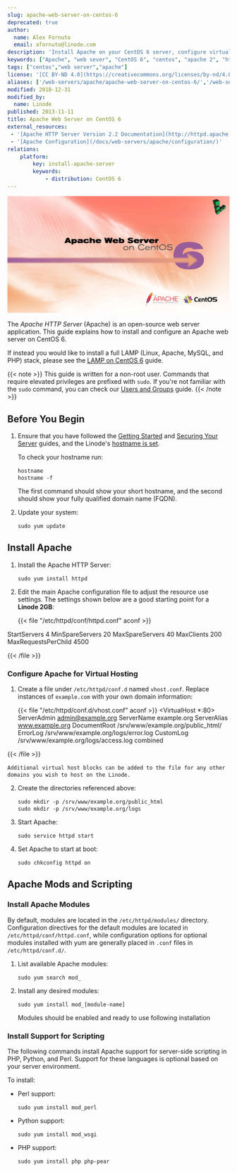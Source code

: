 ```yaml
---
slug: apache-web-server-on-centos-6
deprecated: true
author:
  name: Alex Fornuto
  email: afornuto@linode.com
description: 'Install Apache on your CentOS 6 server, configure virtual hosting, and set up mod and scripting support.'
keywords: ["Apache", "web sever", "CentOS 6", "centos", "apache 2", "httpd"]
tags: ["centos","web server","apache"]
license: '[CC BY-ND 4.0](https://creativecommons.org/licenses/by-nd/4.0)'
aliases: ['/web-servers/apache/apache-web-server-on-centos-6/','/web-servers/apache/installation/centos-6/','/websites/apache/apache-2-web-server-on-centos-6/']
modified: 2018-12-31
modified_by:
  name: Linode
published: 2013-11-11
title: Apache Web Server on CentOS 6
external_resources:
 - '[Apache HTTP Server Version 2.2 Documentation](http://httpd.apache.org/docs/2.2/)'
 - '[Apache Configuration](/docs/web-servers/apache/configuration/)'
relations:
    platform:
        key: install-apache-server
        keywords:
            - distribution: CentOS 6
---
```


![Apache Web Server on CentOS 6](Apache_Web_Server_smg.jpg)

The *Apache HTTP Server* (Apache) is an open-source web server application. This guide explains how to install and configure an Apache web server on CentOS 6.

If instead you would like to install a full LAMP (Linux, Apache, MySQL, and PHP) stack, please see the [LAMP on CentOS 6](/docs/websites/lamp/lamp-server-on-centos-6) guide.

{{< note >}}
This guide is written for a non-root user. Commands that require elevated privileges are prefixed with `sudo`. If you're not familiar with the `sudo` command, you can check our [Users and Groups](/docs/tools-reference/linux-users-and-groups) guide.
{{< /note >}}

## Before You Begin

1.  Ensure that you have followed the [Getting Started](/docs/getting-started) and [Securing Your Server](/docs/security/securing-your-server) guides, and the Linode's [hostname is set](/docs/getting-started#setting-the-hostname).

    To check your hostname run:

        hostname
        hostname -f

    The first command should show your short hostname, and the second should show your fully qualified domain name (FQDN).

2.  Update your system:

        sudo yum update

## Install Apache

1.  Install the Apache HTTP Server:

        sudo yum install httpd

2.  Edit the main Apache configuration file to adjust the resource use settings. The settings shown below are a good starting point for a **Linode 2GB**:

    {{< file "/etc/httpd/conf/httpd.conf" aconf >}}

<IfModule prefork.c>
    StartServers        4
    MinSpareServers     20
    MaxSpareServers     40
    MaxClients          200
    MaxRequestsPerChild 4500
</IfModule>

{{< /file >}}


### Configure Apache for Virtual Hosting

1.  Create a file under `/etc/httpd/conf.d` named `vhost.conf`. Replace instances of `example.com` with your own domain information:

    {{< file "/etc/httpd/conf.d/vhost.conf" aconf >}}
<VirtualHost *:80>
     ServerAdmin admin@example.org
     ServerName example.org
     ServerAlias www.example.org
     DocumentRoot /srv/www/example.org/public_html/
     ErrorLog /srv/www/example.org/logs/error.log
     CustomLog /srv/www/example.org/logs/access.log combined
</VirtualHost>

{{< /file >}}


    Additional virtual host blocks can be added to the file for any other domains you wish to host on the Linode.

2.  Create the directories referenced above:

        sudo mkdir -p /srv/www/example.org/public_html
        sudo mkdir -p /srv/www/example.org/logs

3.  Start Apache:

        sudo service httpd start

4.  Set Apache to start at boot:

        sudo chkconfig httpd on


## Apache Mods and Scripting

### Install Apache Modules

By default, modules are located in the `/etc/httpd/modules/` directory. Configuration directives for the default modules are located in `/etc/httpd/conf/httpd.conf`, while configuration options for optional modules installed with yum are generally placed in `.conf` files in `/etc/httpd/conf.d/`.

1.  List available Apache modules:

        sudo yum search mod_

2.  Install any desired modules:

        sudo yum install mod_[module-name]

    Modules should be enabled and ready to use following installation


### Install Support for Scripting

The following commands install Apache support for server-side scripting in PHP, Python, and Perl. Support for these languages is optional based on your server environment.

To install:

-   Perl support:

        sudo yum install mod_perl

-   Python support:

        sudo yum install mod_wsgi

-   PHP support:

        sudo yum install php php-pear
